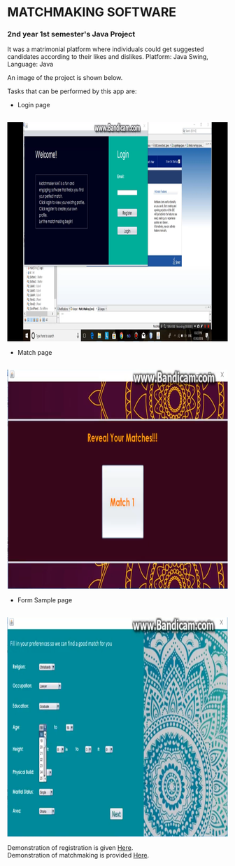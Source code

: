 # MATCHMAKING SOFTWARE
### 2nd year 1st semester's Java Project 
It was a matrimonial platform where individuals could get suggested candidates according to their likes and dislikes. 
Platform: Java Swing, 
Language: Java

An image of the project is shown below.


Tasks that can be performed by this app are:
* Login page<br><br>
<img src="images/login.png" height="500">

* Match page<br><br>
<img src="images/match.png" height="500">

* Form Sample page<br><br>
<img src="images/sample.png" height="500">




Demonstration of registration is given <a href="https://youtu.be/jMX4etQ5stk">Here</a>.<br>
Demonstration of matchmaking is provided <a href="https://youtu.be/4Kia6x89bUg">Here</a>.


